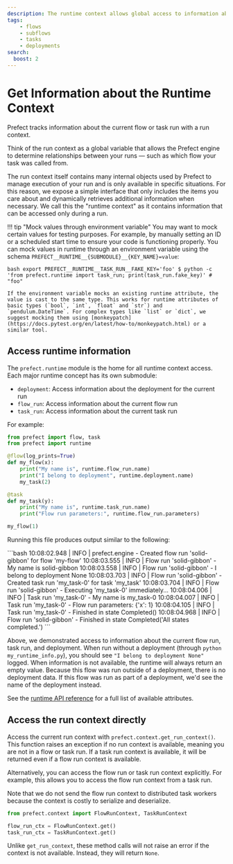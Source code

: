 ```yaml
---
description: The runtime context allows global access to information about the current run.
tags:
    - flows
    - subflows
    - tasks
    - deployments
search:
  boost: 2
---
```



# Get Information about the Runtime Context

Prefect tracks information about the current flow or task run with a run context.

Think of the run context as a global variable that allows the Prefect engine to determine relationships between your runs — such as which flow your task was called from.

The run context itself contains many internal objects used by Prefect to manage execution of your run and is only available in specific situations. For this reason, we expose a simple interface that only includes the items you care about and dynamically retrieves additional information when necessary. We call this the "runtime context" as it contains information that can be accessed only during a run.

!!! tip "Mock values through environment variable"
    You may want to mock certain values for testing purposes.  For example, by manually setting an ID or a scheduled start time to ensure your code is functioning properly.  You can mock values in runtime through an environment variable using the schema `PREFECT__RUNTIME__{SUBMODULE}__{KEY_NAME}=value`:
    <div class="terminal">
    ```bash
    export PREFECT__RUNTIME__TASK_RUN__FAKE_KEY='foo'
    $ python -c 'from prefect.runtime import task_run; print(task_run.fake_key)' # "foo"
    ```
    </div>

    If the environment variable mocks an existing runtime attribute, the value is cast to the same type. This works for runtime attributes of basic types (`bool`, `int`, `float` and `str`) and `pendulum.DateTime`. For complex types like `list` or `dict`, we suggest mocking them using [monkeypatch](https://docs.pytest.org/en/latest/how-to/monkeypatch.html) or a similar tool.

## Access runtime information

The `prefect.runtime` module is the home for all runtime context access. Each major runtime concept has its own submodule:

- `deployment`: Access information about the deployment for the current run
- `flow_run`: Access information about the current flow run
- `task_run`: Access information about the current task run

For example:

```python hl_lines="2 6 7 12 13" title="my_runtime_info.py"
from prefect import flow, task
from prefect import runtime

@flow(log_prints=True)
def my_flow(x):
    print("My name is", runtime.flow_run.name)
    print("I belong to deployment", runtime.deployment.name)
    my_task(2)

@task
def my_task(y):
    print("My name is", runtime.task_run.name)
    print("Flow run parameters:", runtime.flow_run.parameters)

my_flow(1)
```

Running this file produces output similar to the following:

<div class="terminal">
```bash
10:08:02.948 | INFO    | prefect.engine - Created flow run 'solid-gibbon' for flow 'my-flow'
10:08:03.555 | INFO    | Flow run 'solid-gibbon' - My name is solid-gibbon
10:08:03.558 | INFO    | Flow run 'solid-gibbon' - I belong to deployment None
10:08:03.703 | INFO    | Flow run 'solid-gibbon' - Created task run 'my_task-0' for task 'my_task'
10:08:03.704 | INFO    | Flow run 'solid-gibbon' - Executing 'my_task-0' immediately...
10:08:04.006 | INFO    | Task run 'my_task-0' - My name is my_task-0
10:08:04.007 | INFO    | Task run 'my_task-0' - Flow run parameters: {'x': 1}
10:08:04.105 | INFO    | Task run 'my_task-0' - Finished in state Completed()
10:08:04.968 | INFO    | Flow run 'solid-gibbon' - Finished in state Completed('All states completed.')
```
</div>

Above, we demonstrated access to information about the current flow run, task run, and deployment.
When run without a deployment (through `python my_runtime_info.py`), you should see `"I belong to deployment None"` logged.
When information is not available, the runtime will always return an empty value.
Because this flow was run outside of a deployment, there is no deployment data.
If this flow was run as part of a deployment, we'd see the name of the deployment instead.

See the [runtime API reference](/api-ref/prefect/runtime/flow_run/) for a full list of available attributes.

## Access the run context directly

Access the current run context with `prefect.context.get_run_context()`.
This function raises an exception if no run context is available, meaning you are not in a flow or task run.
If a task run context is available, it will be returned even if a flow run context is available.

Alternatively, you can access the flow run or task run context explicitly.
For example, this allows you to access the flow run context from a task run.

Note that we do not send the flow run context to distributed task workers because the context is costly to serialize and deserialize.

```python
from prefect.context import FlowRunContext, TaskRunContext

flow_run_ctx = FlowRunContext.get()
task_run_ctx = TaskRunContext.get()
```

Unlike `get_run_context`, these method calls will not raise an error if the context is not available. Instead, they will return `None`.
